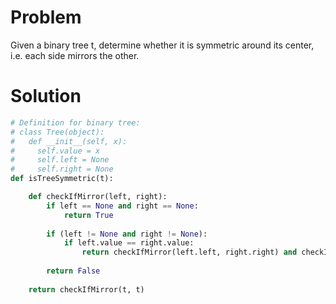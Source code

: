 # Problem
Given a binary tree t, determine whether it is symmetric around its center, i.e. each side mirrors the other.

# Solution
```python
# Definition for binary tree:
# class Tree(object):
#   def __init__(self, x):
#     self.value = x
#     self.left = None
#     self.right = None
def isTreeSymmetric(t):

    def checkIfMirror(left, right):
        if left == None and right == None:
            return True
        
        if (left != None and right != None):
            if left.value == right.value:
                return checkIfMirror(left.left, right.right) and checkIfMirror(left.right, right.left)
        
        return False
    
    return checkIfMirror(t, t)
```
